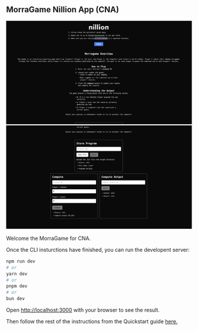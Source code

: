 ## MorraGame Nillion App (CNA)

![How it works](./public/Morra1.png)
![Example Demo](./public/Morra2.png)

Welcome the MorraGame for CNA.

Once the CLI insturctions have finished, you can run the developent server:

```bash
npm run dev
# or
yarn dev
# or
pnpm dev
# or
bun dev
```

Open [http://localhost:3000](http://localhost:3000) with your browser to see the result.

Then follow the rest of the instructions from the Quickstart guide [here.](https://github.com/NillionNetwork/awesome-nillion/issues/2)
